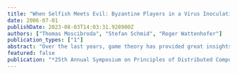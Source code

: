 ```yaml
---
title: "When Selfish Meets Evil: Byzantine Players in a Virus Inoculation Game"
date: 2006-07-01
publishDate: 2023-08-03T14:03:31.928900Z
authors: ["Thomas Moscibroda", "Stefan Schmid", "Roger Wattenhofer"]
publication_types: ["1"]
abstract: "Over the last years, game theory has provided great insights into the behavior of distributed systems by modeling the players as utility-maximizing agents. In particular, it has been shown that selfishness causes many systems to perform in a globally suboptimal fashion. Such systems are said to have a large Price of Anarchy. In this paper, we extend this active field of research by allowing some players to be malicious or Byzantine rather than selfish. We ask: What is the impact of Byzantine players on the system's efficiency compared to purely selfish environments or compared to the social optimum? In particular, we introduce the Price of Malice which captures this efficiency degradation. As an example, we analyze the Price of Malice of a game which models the containment of the spread of viruses. In this game, each node can choose whether or not to install anti-virus software. Then, a virus starts from a random node and iteratively infects all neighboring nodes which are not inoculated. We establish various results about this game. For instance, we quantify how much the presence of Byzantine players can deteriorate or---in case of highly risk-averse selfish players---improve the social welfare of the distributed system."
featured: false
publication: "*25th Annual Symposium on Principles of Distributed Computing (PODC)*"
---
```



